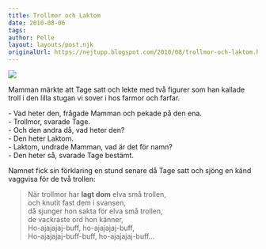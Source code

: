 ```yaml
---
title: Trollmor och Laktom
date: 2010-08-06
tags: 	
author: Pelle
layout: layouts/post.njk
originalUrl: https://nejtupp.blogspot.com/2010/08/trollmor-och-laktom.html
---
```


<p class="mobile-photo"><img src="../../../../img/bild-727645.JPG" border="0"></p>Mamman märkte att Tage satt och lekte med två figurer som han kallade troll i den lilla stugan vi sover i hos farmor och farfar.<p>- Vad heter den, frågade Mamman och pekade på den ena.<br>- Trollmor, svarade Tage.<br>- Och den andra då, vad heter den?<br>- Den heter Laktom.<br>- Laktom, undrade Mamman, vad är det för namn?<br>- Den heter så, svarade Tage bestämt.</p><p>Namnet fick sin förklaring en stund senare då Tage satt och sjöng en känd vaggvisa för de två trollen:</p><blockquote>När trollmor har <b>lagt dom</b> elva små trollen,<br>och knutit fast dem i svansen,<br>då sjunger hon sakta för elva små trollen,<br>de vackraste ord hon känner,<br>Ho-ajajajaj-buff, ho-ajajajaj-buff,<br>Ho-ajajajaj-buff-buff, ho-ajajajaj-buff...</blockquote>
